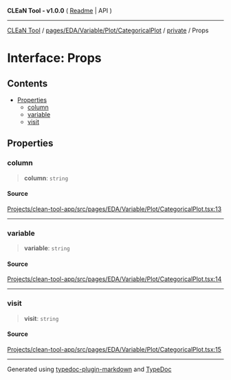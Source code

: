 **CLEaN Tool - v1.0.0** ( [Readme](../../../../../../../README.md) \| API )

***

[CLEaN Tool](../../../../../../../modules.md) / [pages/EDA/Variable/Plot/CategoricalPlot](../../README.md) / [private](../README.md) / Props

# Interface: Props

## Contents

- [Properties](Props.md#properties)
  - [column](Props.md#column)
  - [variable](Props.md#variable)
  - [visit](Props.md#visit)

## Properties

### column

> **column**: `string`

#### Source

[Projects/clean-tool-app/src/pages/EDA/Variable/Plot/CategoricalPlot.tsx:13](https://github.com/yuckyh/clean-tool-app/)

***

### variable

> **variable**: `string`

#### Source

[Projects/clean-tool-app/src/pages/EDA/Variable/Plot/CategoricalPlot.tsx:14](https://github.com/yuckyh/clean-tool-app/)

***

### visit

> **visit**: `string`

#### Source

[Projects/clean-tool-app/src/pages/EDA/Variable/Plot/CategoricalPlot.tsx:15](https://github.com/yuckyh/clean-tool-app/)

***

Generated using [typedoc-plugin-markdown](https://www.npmjs.com/package/typedoc-plugin-markdown) and [TypeDoc](https://typedoc.org/)
